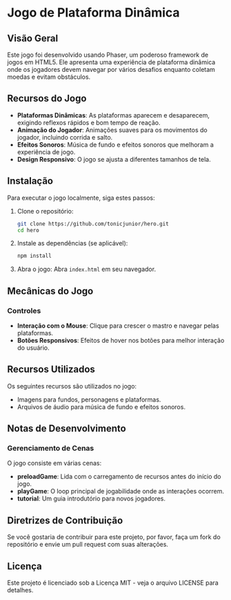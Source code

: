 # Jogo de Plataforma Dinâmica

## Visão Geral
Este jogo foi desenvolvido usando Phaser, um poderoso framework de jogos em HTML5. Ele apresenta uma experiência de plataforma dinâmica onde os jogadores devem navegar por vários desafios enquanto coletam moedas e evitam obstáculos.

## Recursos do Jogo
- **Plataformas Dinâmicas**: As plataformas aparecem e desaparecem, exigindo reflexos rápidos e bom tempo de reação.
- **Animação do Jogador**: Animações suaves para os movimentos do jogador, incluindo corrida e salto.
- **Efeitos Sonoros**: Música de fundo e efeitos sonoros que melhoram a experiência de jogo.
- **Design Responsivo**: O jogo se ajusta a diferentes tamanhos de tela.

## Instalação
Para executar o jogo localmente, siga estes passos:

1. Clone o repositório:
    ```bash
    git clone https://github.com/tonicjunior/hero.git
    cd hero
    ```

2. Instale as dependências (se aplicável):
    ```bash
    npm install
    ```

3. Abra o jogo:
    Abra `index.html` em seu navegador.

## Mecânicas do Jogo

### Controles
- **Interação com o Mouse**: Clique para crescer o mastro e navegar pelas plataformas.
- **Botões Responsivos**: Efeitos de hover nos botões para melhor interação do usuário.

## Recursos Utilizados
Os seguintes recursos são utilizados no jogo:
- Imagens para fundos, personagens e plataformas.
- Arquivos de áudio para música de fundo e efeitos sonoros.

## Notas de Desenvolvimento

### Gerenciamento de Cenas
O jogo consiste em várias cenas:
- **preloadGame**: Lida com o carregamento de recursos antes do início do jogo.
- **playGame**: O loop principal de jogabilidade onde as interações ocorrem.
- **tutorial**: Um guia introdutório para novos jogadores.

## Diretrizes de Contribuição
Se você gostaria de contribuir para este projeto, por favor, faça um fork do repositório e envie um pull request com suas alterações.

## Licença
Este projeto é licenciado sob a Licença MIT - veja o arquivo LICENSE para detalhes.
